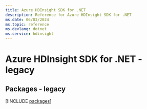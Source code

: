 ```yaml
---
title: Azure HDInsight SDK for .NET
description: Reference for Azure HDInsight SDK for .NET
ms.date: 06/03/2024
ms.topic: reference
ms.devlang: dotnet
ms.service: hdinsight
---
```

# Azure HDInsight SDK for .NET - legacy
## Packages - legacy
[!INCLUDE [packages](hdinsight-index.md)]